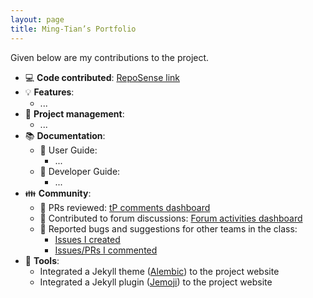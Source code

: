 ```yaml
---
layout: page
title: Ming-Tian’s Portfolio
---
```


Given below are my contributions to the project.

* :computer: **Code contributed**: [RepoSense link](https://nus-cs2113-ay2324s1.github.io/tp-dashboard/?search=&sort=groupTitle&sortWithin=title&timeframe=commit&mergegroup=&groupSelect=groupByRepos&breakdown=true&checkedFileTypes=docs~functional-code~test-code&since=2023-09-22&tabOpen=true&tabType=authorship&tabAuthor=skylee03&tabRepo=AY2324S1-CS2113-T17-1%2Ftp%5Bmaster%5D&authorshipIsMergeGroup=false&authorshipFileTypes=docs~functional-code~test-code&authorshipIsBinaryFileTypeChecked=false&authorshipIsIgnoredFilesChecked=false)
* :bulb: **Features**:
  * ...
* :cop: **Project management**:
  * ...
* :books: **Documentation**:
  * :green_book: User Guide:
    * ...
  * :blue_book: Developer Guide:
    * ...
* :family: **Community**:
  * :eyes: PRs reviewed: [tP comments dashboard](https://nus-cs2113-ay2324s1.github.io/dashboards/contents/tp-comments.html)
  * :lips: Contributed to forum discussions: [Forum activities dashboard](https://nus-cs2113-ay2324s1.github.io/dashboards/contents/forum-activities.html)
  * :open_hands: Reported bugs and suggestions for other teams in the class:
    * [Issues I created](https://github.com/AY2324S1-CS2113-T18-1/tp/issues?q=%5BPE-D%5D%5BTester+E%5D)
    * [Issues/PRs I commented](https://github.com/AY2324S1-CS2113-T18-1/tp/issues?q=involves%3Askylee03)
* :wrench: **Tools**:
  * Integrated a Jekyll theme ([Alembic](https://github.com/daviddarnes/alembic)) to the project website
  * Integrated a Jekyll plugin ([Jemoji](https://github.com/jekyll/jemoji)) to the project website